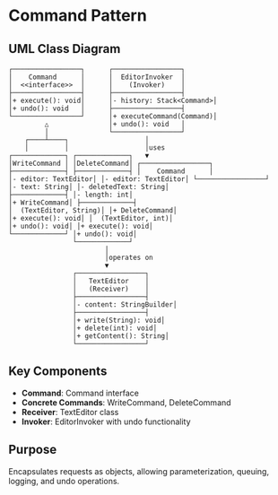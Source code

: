 # Command Pattern

## UML Class Diagram

```
┌─────────────────┐      ┌─────────────────┐
│    Command      │      │  EditorInvoker  │
│  <<interface>>  │      │    (Invoker)    │
├─────────────────┤      ├─────────────────┤
│+ execute(): void│      │- history: Stack<Command>│
│+ undo(): void   │      ├─────────────────┤
└─────────────────┘      │+ executeCommand(Command)│
         △               │+ undo(): void   │
         │               └─────────────────┘
    ┌────┴────┐                   │
    │         │                   │uses
┌─────────────┐ ┌─────────────┐   ▼
│WriteCommand │ │DeleteCommand│ ┌─────────────────┐
├─────────────┤ ├─────────────┤ │    Command      │
│- editor: TextEditor│ │- editor: TextEditor│ └─────────────────┘
│- text: String│ │- deletedText: String│
├─────────────┤ │- length: int│
│+ WriteCommand│ ├─────────────┤
│  (TextEditor, String)│ │+ DeleteCommand│
│+ execute(): void│ │  (TextEditor, int)│
│+ undo(): void│ │+ execute(): void│
└─────────────┘ │+ undo(): void│
                └─────────────┘
                        │
                        │operates on
                        ▼
                ┌─────────────────┐
                │   TextEditor    │
                │   (Receiver)    │
                ├─────────────────┤
                │- content: StringBuilder│
                ├─────────────────┤
                │+ write(String): void│
                │+ delete(int): void│
                │+ getContent(): String│
                └─────────────────┘
```

## Key Components
- **Command**: Command interface
- **Concrete Commands**: WriteCommand, DeleteCommand
- **Receiver**: TextEditor class
- **Invoker**: EditorInvoker with undo functionality

## Purpose
Encapsulates requests as objects, allowing parameterization, queuing, logging, and undo operations.
